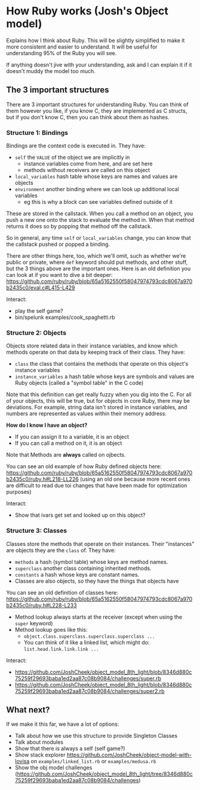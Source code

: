 How Ruby works (Josh's Object model)
====================================

Explains how I think about Ruby. This will be slightly simplified to make it
more consistent and easier to understand. It will be useful for understanding
95% of the Ruby you will see.

If anything doesn't jive with your understanding, ask and I can explain it if
it doesn't muddy the model too much.


The 3 important structures
--------------------------

There are 3 important structures for understanding Ruby.
You can think of them however you like, if you know C, they are implemented
as C structs, but if you don't know C, then you can think about them as hashes.


### Structure 1: Bindings

Bindings are the context code is executed in.  They have:

* `self` the `VALUE` of the object we are implicitly in
  * instance variables come from here, and are set here
  * methods without receivers are called on this object
* `local_variables` hash table whose keys are names and values are objects
* `environment` another binding where we can look up additional local variables
  * eg this is why a block can see variables defined outside of it

These are stored in the callstack. When you call a method on an object, you
push a new one onto the stack to evaluate the method in. When that method returns
it does so by popping that method off the callstack.

So in general, any time `self` or `local_variables` change, you can know that
the callstack pushed or popped a binding.

There are other things here, too, which we'll omit, such as whether we're
public or private, where `def` keyword should put methods, and other stuff,
but the 3 things above are the important ones.
Here is an old definition you can look at if you want to dive a bit deeper:
https://github.com/ruby/ruby/blob/65a5162550f58047974793cdc8067a970b2435c0/eval.c#L415-L429

Interact:
* play the self game?
* bin/spelunk examples/cook_spaghetti.rb

### Structure 2: Objects

Objects store related data in their instance variables, and know which methods
operate on that data by keeping track of their class.  They have:

* `class` the class that contains the methods that operate on this object's instance variables
* `instance_variables` a hash table whose keys are symbols and values are Ruby objects (called a "symbol table" in the C code)

Note that this definition can get really fuzzy when you dig into the C.
For all of your objects, this will be true, but for objects in core Ruby,
there may be deviations. For example, string data isn't stored in instance variables,
and numbers are represented as values within their memory address.

**How do I know I have an object?**

* If you can assign it to a variable, it is an object
* If you can call a method on it, it is an object

Note that Methods are **always** called on ojbects.

You can see an old example of how Ruby defined objects here: https://github.com/ruby/ruby/blob/65a5162550f58047974793cdc8067a970b2435c0/ruby.h#L218-LL226
(using an old one because more recent ones are difficult to read due toi changes
that have been made for optimization purposes)

Interact:
* Show that ivars get set and looked up on this object?

### Structure 3: Classes

Classes store the methods that operate on their instances.
Their "instances" are objects they are the `class` of.
They have:

* `methods` a hash (symbol table) whose keys are method names.
* `superclass` another class containing inherited methods.
* `constants` a hash whose keys are constant names.
* Classes are also objects, so they have the things that objects have

You can see an old definition of classes here: https://github.com/ruby/ruby/blob/65a5162550f58047974793cdc8067a970b2435c0/ruby.h#L228-L233

* Method lookup always starts at the receiver (except when using the `super` keyword)
* Method lookup goes like this:
  * `object.class.superclass.superclass.superclass ...`
  * You can think of it like a linked list, which might do: `list.head.link.link.link ...`

Interact:
* https://github.com/JoshCheek/object_model_8th_light/blob/8346d880c75259f29693baba1ed2aa87c08b9084/challenges/super.rb
* https://github.com/JoshCheek/object_model_8th_light/blob/8346d880c75259f29693baba1ed2aa87c08b9084/challenges/super2.rb

What next?
----------

If we make it this far, we have a lot of options:
* Talk about how we use this structure to provide Singleton Classes
* Talk about modules
* Show that there is always a self (self game?)
* Show stack explorer https://github.com/JoshCheek/object-model-with-lovisa
  on `examples/linked_list.rb` or `examples/medusa.rb`
* Show the obj model challenges (https://github.com/JoshCheek/object_model_8th_light/tree/8346d880c75259f29693baba1ed2aa87c08b9084/challenges)
